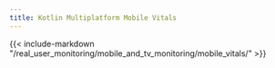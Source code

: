 ```yaml
---
title: Kotlin Multiplatform Mobile Vitals
---
```


{{< include-markdown "/real_user_monitoring/mobile_and_tv_monitoring/mobile_vitals/" >}}